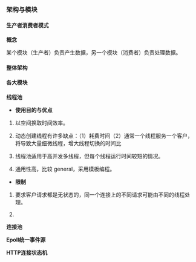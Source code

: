 ### 架构与模块


#### 生产者消费者模式

**概念**

某个模块（生产者）负责产生数据，另一个模块（消费者）负责处理数据。

#### 整体架构


#### 各大模块

**线程池**

- **使用目的与优点**

1. 以空间换取时间效率。

2. 动态创建线程有许多缺点：（1）耗费时间（2）通常一个线程服务一个客户，将导致大量细微线程，增大线程切换的时间比

3. 线程池适用于高并发多线程，但每个线程运行时间较短的情况。

4. 通用性高，比较 general，采用模板编程。

- **限制**

1. 要求客户请求都是无状态的，同一个连接上的不同请求可能由不同的线程处理。

2.

**连接池**


**Epoll统一事件源**


**HTTP连接状态机**
